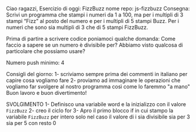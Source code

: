 Ciao ragazzi, Esercizio di oggi: FizzBuzz
nome repo: js-fizzbuzz
Consegna: Scrivi un programma che stampi i numeri da 1 a 100, ma per i multipli di 3 stampi “Fizz” al posto del numero e per i multipli di 5 stampi Buzz. Per i numeri che sono sia multipli di 3 che di 5 stampi FizzBuzz.

Prima di partire a scrivere codice poniamoci qualche domanda:
Come faccio a sapere se un numero è divisibile per? Abbiamo visto qualcosa di particolare che possiamo usare?

Numero push minimo: 4

Consigli del giorno:
1- scriviamo sempre prima dei commenti in italiano per capire cosa vogliamo fare
2- proviamo ad immaginare le operazioni che vogliamo far svolgere al nostro programma così come lo faremmo "a mano"
Buon lavoro e buon divertimento!

SVOLGIMENTO
1- Definisco una variabile word e la inizializzo con il valore `FizzBuzz`
2- creo il ciclo for
3- Apro il primo blocco if in cui stampo la variabile `FizzBuzz` per intero solo nel caso il valore di i sia divisibile sia per 3 sia per 5 con resto 0
